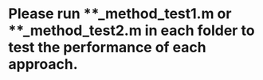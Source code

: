 # Please run **_method_test1.m or **_method_test2.m in each folder to test the performance of each approach.

